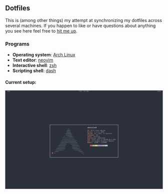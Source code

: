 ## Dotfiles

This is (among other things) my attempt at synchronizing my dotfiles across
several machines. If you happen to like or have questions about anything you
see here feel free to [hit me up](mailto:ehernandez@email.wm.edu).

### Programs

- **Operating system**: [Arch Linux](http://archlinux.org)
- **Text editor**: [neovim](http://neovim.io)
- **Interactive shell**: [zsh](www.zsh.org)
- **Scripting shell**: [dash](https://wiki.archlinux.org/index.php/Dash)

#### Current setup:
![nowm on Arch](screen.png)
